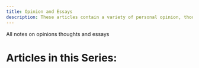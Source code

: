 ```yaml
---
title: Opinion and Essays
description: These articles contain a variety of personal opinion, thoughts, and essays
---
```


All notes on opinions thoughts and essays

# Articles in this Series:
